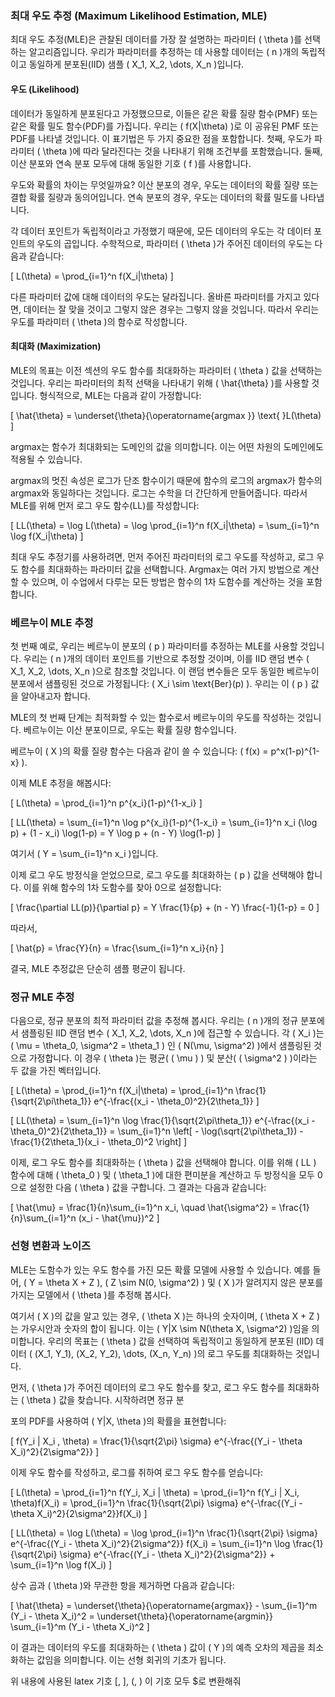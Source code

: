 ### 최대 우도 추정 (Maximum Likelihood Estimation, MLE)

최대 우도 추정(MLE)은 관찰된 데이터를 가장 잘 설명하는 파라미터 \( \theta \)를 선택하는 알고리즘입니다. 우리가 파라미터를 추정하는 데 사용할 데이터는 \( n \)개의 독립적이고 동일하게 분포된(IID) 샘플 \( X_1, X_2, \dots, X_n \)입니다.

#### 우도 (Likelihood)

데이터가 동일하게 분포된다고 가정했으므로, 이들은 같은 확률 질량 함수(PMF) 또는 같은 확률 밀도 함수(PDF)를 가집니다. 우리는 \( f(X|\theta) \)로 이 공유된 PMF 또는 PDF를 나타낼 것입니다. 이 표기법은 두 가지 중요한 점을 포함합니다. 첫째, 우도가 파라미터 \( \theta \)에 따라 달라진다는 것을 나타내기 위해 조건부를 포함했습니다. 둘째, 이산 분포와 연속 분포 모두에 대해 동일한 기호 \( f \)를 사용합니다.

우도와 확률의 차이는 무엇일까요? 이산 분포의 경우, 우도는 데이터의 확률 질량 또는 결합 확률 질량과 동의어입니다. 연속 분포의 경우, 우도는 데이터의 확률 밀도를 나타냅니다.

각 데이터 포인트가 독립적이라고 가정했기 때문에, 모든 데이터의 우도는 각 데이터 포인트의 우도의 곱입니다. 수학적으로, 파라미터 \( \theta \)가 주어진 데이터의 우도는 다음과 같습니다:

\[
L(\theta) = \prod_{i=1}^n f(X_i|\theta)
\]

다른 파라미터 값에 대해 데이터의 우도는 달라집니다. 올바른 파라미터를 가지고 있다면, 데이터는 잘 맞을 것이고 그렇지 않은 경우는 그렇지 않을 것입니다. 따라서 우리는 우도를 파라미터 \( \theta \)의 함수로 작성합니다.

#### 최대화 (Maximization)

MLE의 목표는 이전 섹션의 우도 함수를 최대화하는 파라미터 \( \theta \) 값을 선택하는 것입니다. 우리는 파라미터의 최적 선택을 나타내기 위해 \( \hat{\theta} \)를 사용할 것입니다. 형식적으로, MLE는 다음과 같이 가정합니다:

\[
\hat{\theta} = \underset{\theta}{\operatorname{argmax }} \text{ }L(\theta)
\]

argmax는 함수가 최대화되는 도메인의 값을 의미합니다. 이는 어떤 차원의 도메인에도 적용될 수 있습니다.

argmax의 멋진 속성은 로그가 단조 함수이기 때문에 함수의 로그의 argmax가 함수의 argmax와 동일하다는 것입니다. 로그는 수학을 더 간단하게 만들어줍니다. 따라서 MLE를 위해 먼저 로그 우도 함수(LL)를 작성합니다:

\[
LL(\theta) = \log L(\theta) = \log \prod_{i=1}^n f(X_i|\theta) = \sum_{i=1}^n \log f(X_i|\theta)
\]

최대 우도 추정기를 사용하려면, 먼저 주어진 파라미터의 로그 우도를 작성하고, 로그 우도 함수를 최대화하는 파라미터 값을 선택합니다. Argmax는 여러 가지 방법으로 계산할 수 있으며, 이 수업에서 다루는 모든 방법은 함수의 1차 도함수를 계산하는 것을 포함합니다.

### 베르누이 MLE 추정

첫 번째 예로, 우리는 베르누이 분포의 \( p \) 파라미터를 추정하는 MLE를 사용할 것입니다. 우리는 \( n \)개의 데이터 포인트를 기반으로 추정할 것이며, 이를 IID 랜덤 변수 \( X_1, X_2, \dots, X_n \)으로 참조할 것입니다. 이 랜덤 변수들은 모두 동일한 베르누이 분포에서 샘플링된 것으로 가정됩니다: \( X_i \sim \text{Ber}(p) \). 우리는 이 \( p \) 값을 알아내고자 합니다.

MLE의 첫 번째 단계는 최적화할 수 있는 함수로서 베르누이의 우도를 작성하는 것입니다. 베르누이는 이산 분포이므로, 우도는 확률 질량 함수입니다.

베르누이 \( X \)의 확률 질량 함수는 다음과 같이 쓸 수 있습니다: \( f(x) = p^x(1-p)^{1-x} \).

이제 MLE 추정을 해봅시다:

\[
L(\theta) = \prod_{i=1}^n p^{x_i}(1-p)^{1-x_i}
\]

\[
LL(\theta) = \sum_{i=1}^n \log p^{x_i}(1-p)^{1-x_i} = \sum_{i=1}^n x_i (\log p) + (1 - x_i) \log(1-p) = Y \log p + (n - Y) \log(1-p)
\]

여기서 \( Y = \sum_{i=1}^n x_i \)입니다.

이제 로그 우도 방정식을 얻었으므로, 로그 우도를 최대화하는 \( p \) 값을 선택해야 합니다. 이를 위해 함수의 1차 도함수를 찾아 0으로 설정합니다:

\[
\frac{\partial LL(p)}{\partial p} = Y \frac{1}{p} + (n - Y) \frac{-1}{1-p} = 0
\]

따라서,

\[
\hat{p} = \frac{Y}{n} = \frac{\sum_{i=1}^n x_i}{n}
\]

결국, MLE 추정값은 단순히 샘플 평균이 됩니다.

### 정규 MLE 추정

다음으로, 정규 분포의 최적 파라미터 값을 추정해 봅시다. 우리는 \( n \)개의 정규 분포에서 샘플링된 IID 랜덤 변수 \( X_1, X_2, \dots, X_n \)에 접근할 수 있습니다. 각 \( X_i \)는 \( \mu = \theta_0, \sigma^2 = \theta_1 \) 인 \( N(\mu, \sigma^2) \)에서 샘플링된 것으로 가정합니다. 이 경우 \( \theta \)는 평균( \( \mu \) ) 및 분산( \( \sigma^2 \) )이라는 두 값을 가진 벡터입니다.

\[
L(\theta) = \prod_{i=1}^n f(X_i|\theta) = \prod_{i=1}^n \frac{1}{\sqrt{2\pi\theta_1}} e^{-\frac{(x_i - \theta_0)^2}{2\theta_1}}
\]

\[
LL(\theta) = \sum_{i=1}^n \log \frac{1}{\sqrt{2\pi\theta_1}} e^{-\frac{(x_i - \theta_0)^2}{2\theta_1}} = \sum_{i=1}^n \left[ - \log(\sqrt{2\pi\theta_1}) - \frac{1}{2\theta_1}(x_i - \theta_0)^2 \right]
\]

이제, 로그 우도 함수를 최대화하는 \( \theta \) 값을 선택해야 합니다. 이를 위해 \( LL \) 함수에 대해 \( \theta_0 \) 및 \( \theta_1 \)에 대한 편미분을 계산하고 두 방정식을 모두 0으로 설정한 다음 \( \theta \) 값을 구합니다. 그 결과는 다음과 같습니다:

\[
\hat{\mu} = \frac{1}{n}\sum_{i=1}^n x_i, \quad \hat{\sigma^2} = \frac{1}{n}\sum_{i=1}^n (x_i - \hat{\mu})^2
\]

### 선형 변환과 노이즈

MLE는 도함수가 있는 우도 함수를 가진 모든 확률 모델에 사용할 수 있습니다. 예를 들어, \( Y = \theta X + Z \), \( Z \sim N(0, \sigma^2) \) 및 \( X \)가 알려지지 않은 분포를 가지는 모델에서 \( \theta \)를 추정해 봅시다.

여기서 \( X \)의 값을 알고 있는 경우, \( \theta X \)는 하나의 숫자이며, \( \theta X + Z \)는 가우시안과 숫자의 합이 됩니다. 이는 \( Y|X \sim N(\theta X, \sigma^2) \)임을 의미합니다. 우리의 목표는 \( \theta \) 값을 선택하여 독립적이고 동일하게 분포된 (IID) 데이터 \( (X_1, Y_1), (X_2, Y_2), \dots, (X_n, Y_n) \)의 로그 우도를 최대화하는 것입니다.

먼저, \( \theta \)가 주어진 데이터의 로그 우도 함수를 찾고, 로그 우도 함수를 최대화하는 \( \theta \) 값을 찾습니다. 시작하려면 정규 분

포의 PDF를 사용하여 \( Y|X, \theta \)의 확률을 표현합니다:

\[
f(Y_i | X_i , \theta) = \frac{1}{\sqrt{2\pi} \sigma} e^{-\frac{(Y_i - \theta X_i)^2}{2\sigma^2}}
\]

이제 우도 함수를 작성하고, 로그를 취하여 로그 우도 함수를 얻습니다:

\[
L(\theta) = \prod_{i=1}^n f(Y_i, X_i | \theta) = \prod_{i=1}^n f(Y_i | X_i, \theta)f(X_i) = \prod_{i=1}^n \frac{1}{\sqrt{2\pi} \sigma} e^{-\frac{(Y_i - \theta X_i)^2}{2\sigma^2}}f(X_i)
\]

\[
LL(\theta) = \log L(\theta) = \log \prod_{i=1}^n \frac{1}{\sqrt{2\pi} \sigma} e^{-\frac{(Y_i - \theta X_i)^2}{2\sigma^2}} f(X_i) = \sum_{i=1}^n \log \frac{1}{\sqrt{2\pi} \sigma} e^{-\frac{(Y_i - \theta X_i)^2}{2\sigma^2}} + \sum_{i=1}^n \log f(X_i)
\]

상수 곱과 \( \theta \)와 무관한 항을 제거하면 다음과 같습니다:

\[
\hat{\theta} = \underset{\theta}{\operatorname{argmax}}  - \sum_{i=1}^m (Y_i - \theta X_i)^2 = \underset{\theta}{\operatorname{argmin}}  \sum_{i=1}^m (Y_i - \theta X_i)^2
\]

이 결과는 데이터의 우도를 최대화하는 \( \theta \) 값이 \( Y \)의 예측 오차의 제곱을 최소화하는 값임을 의미합니다. 이는 선형 회귀의 기초가 됩니다.



위 내용에 사용된 latex 기호 \[, \], \(, \) 이 기호 모두 $로 변환해줘